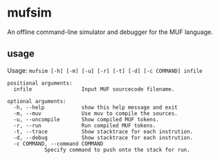 # mufsim
An offline command-line simulator and debugger for the MUF language.

## usage
Usage: `mufsim [-h] [-m] [-u] [-r] [-t] [-d] [-c COMMAND] infile`

    positional arguments:
      infile                Input MUF sourcecode filename.

    optional arguments:
      -h, --help            show this help message and exit
      -m, --muv             Use muv to compile the sources.
      -u, --uncompile       Show compiled MUF tokens.
      -r, --run             Run compiled MUF tokens.
      -t, --trace           Show stacktrace for each instrution.
      -d, --debug           Show stacktrace for each instrution.
      -c COMMAND, --command COMMAND
			    Specify command to push onto the stack for run.
